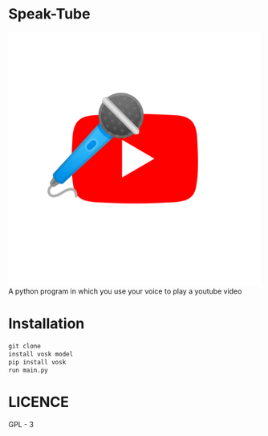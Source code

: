 # Speak-Tube
![Alt text](speak-tube.png)
A python program in which you use your voice to play a youtube video

# Installation
```
git clone
install vosk model
pip install vosk
run main.py
```

# LICENCE 
GPL - 3